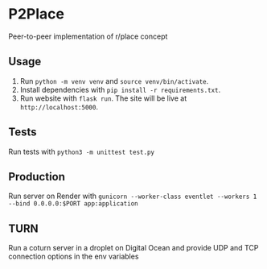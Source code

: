 # P2Place
Peer-to-peer implementation of r/place concept

## Usage

1. Run `python -m venv venv` and `source venv/bin/activate`.
2. Install dependencies with `pip install -r requirements.txt`.
3. Run website with `flask run`. The site will be live at `http://localhost:5000`.

## Tests

Run tests with `python3 -m unittest test.py`

## Production

Run server on Render with `gunicorn --worker-class eventlet --workers 1 --bind 0.0.0.0:$PORT app:application`

## TURN

Run a coturn server in a droplet on Digital Ocean and provide UDP and TCP connection options in the env variables
